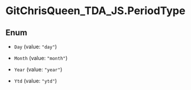 # GitChrisQueen_TDA_JS.PeriodType

## Enum


* `Day` (value: `"day"`)

* `Month` (value: `"month"`)

* `Year` (value: `"year"`)

* `Ytd` (value: `"ytd"`)



